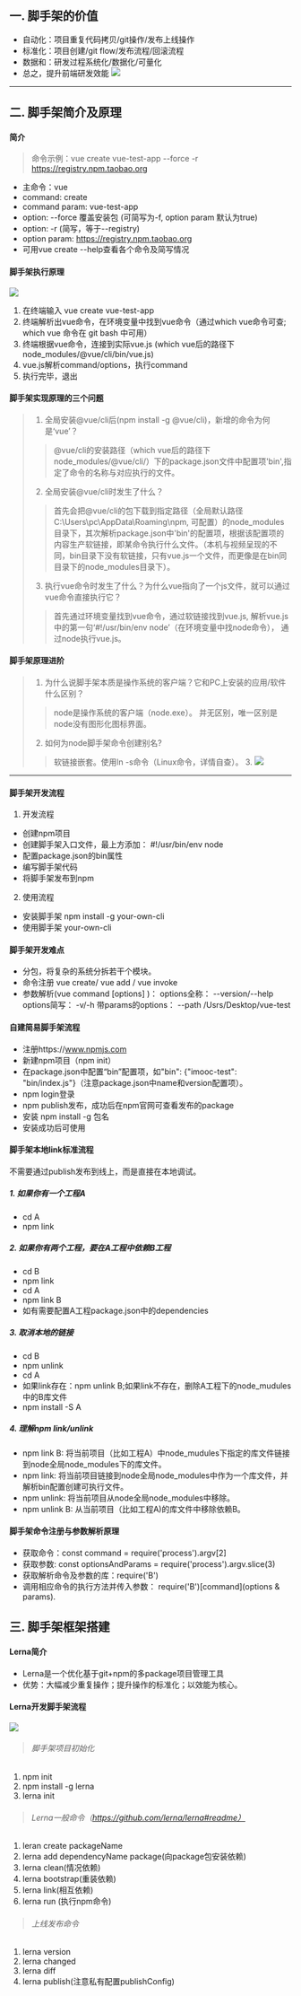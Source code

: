 ## 一. 脚手架的价值
* 自动化：项目重复代码拷贝/git操作/发布上线操作
* 标准化：项目创建/git flow/发布流程/回滚流程
* 数据和：研发过程系统化/数据化/可量化
* 总之，提升前端研发效能
![](./images/2.png)

***

## 二. 脚手架简介及原理
#### 简介
> 命令示例：vue create vue-test-app --force -r https://registry.npm.taobao.org
* 主命令：vue
* command: create
* command param: vue-test-app
* option: --force 覆盖安装包 (可简写为-f, option param 默认为true)
* option: -r (简写，等于--registry)
* option param: https://registry.npm.taobao.org
* 可用vue create --help查看各个命令及简写情况

#### 脚手架执行原理
![](./images/3.png)
1. 在终端输入 vue create vue-test-app
2. 终端解析出vue命令，在环境变量中找到vue命令（通过which vue命令可查; which vue 命令在 git bash 中可用）
3. 终端根据vue命令，连接到实际vue.js (which vue后的路径下node_modules/@vue/cli/bin/vue.js)
4. vue.js解析command/options，执行command
5. 执行完毕，退出

#### 脚手架实现原理的三个问题
> 1. 全局安装@vue/cli后(npm install -g @vue/cli)，新增的命令为何是‘vue’？
>> @vue/cli的安装路径（which vue后的路径下node_modules/@vue/cli/）下的package.json文件中配置项'bin',指定了命令的名称与对应执行的文件。
> 2. 全局安装@vue/cli时发生了什么？
>> 首先会把@vue/cli的包下载到指定路径（全局默认路径 C:\Users\pc\AppData\Roaming\npm, 可配置）的node_modules目录下，其次解析package.json中'bin'的配置项，根据该配置项的内容生产软链接，即某命令执行什么文件。（本机与视频呈现的不同，bin目录下没有软链接，只有vue.js一个文件，而更像是在bin同目录下的node_modules目录下）。
> 3. 执行vue命令时发生了什么？为什么vue指向了一个js文件，就可以通过vue命令直接执行它？
>> 首先通过环境变量找到vue命令，通过软链接找到vue.js, 解析vue.js中的第一句‘#!/usr/bin/env node’（在环境变量中找node命令）， 通过node执行vue.js。

#### 脚手架原理进阶
> 1. 为什么说脚手架本质是操作系统的客户端？它和PC上安装的应用/软件什么区别？
>> node是操作系统的客户端（node.exe）。 并无区别，唯一区别是node没有图形化图标界面。
> 2. 如何为node脚手架命令创建别名?
>> 软链接嵌套。使用ln -s命令（Linux命令，详情自查）。
>> 3. 
![](./images/4.png)

*** 

#### 脚手架开发流程
1. 开发流程
* 创建npm项目
* 创建脚手架入口文件，最上方添加： #!/usr/bin/env node
* 配置package.json的bin属性
* 编写脚手架代码
* 将脚手架发布到npm

2. 使用流程
* 安装脚手架 npm install -g your-own-cli
* 使用脚手架 your-own-cli

#### 脚手架开发难点
* 分包，将复杂的系统分拆若干个模块。
* 命令注册 vue create/ vue add / vue invoke
* 参数解析(vue command [options] <params>)： 
    options全称： --version/--help
    options简写： -v/-h
    带params的options： --path /Usrs/Desktop/vue-test

#### 自建简易脚手架流程
* 注册https://www.npmjs.com
* 新建npm项目（npm init）
* 在package.json中配置“bin”配置项，如"bin": {"imooc-test": "bin/index.js"}（注意package.json中name和version配置项）。
* npm login登录
* npm publish发布，成功后在npm官网可查看发布的package
* 安装 npm install -g 包名
* 安装成功后可使用

#### 脚手架本地link标准流程
不需要通过publish发布到线上，而是直接在本地调试。
##### 1. 如果你有一个工程A
* cd A
* npm link

##### 2. 如果你有两个工程，要在A工程中依赖B工程
* cd B
* npm link
* cd A
* npm link B
* 如有需要配置A工程package.json中的dependencies

##### 3. 取消本地的链接
* cd B
* npm unlink
* cd A
* 如果link存在：npm unlink B;如果link不存在，删除A工程下的node_mudules中的B库文件
* npm install -S A

##### 4. 理解npm link/unlink
* npm link B: 将当前项目（比如工程A）中node_mudules下指定的库文件链接到node全局node_modules下的库文件。
* npm link: 将当前项目链接到node全局node_modules中作为一个库文件，并解析bin配置创建可执行文件。
* npm unlink: 将当前项目从node全局node_modules中移除。
* npm unlink B: 从当前项目（比如工程A)的库文件中移除依赖B。

#### 脚手架命令注册与参数解析原理
* 获取命令：const command = require('process').argv[2]
* 获取参数: const optionsAndParams = require('process').argv.slice(3)
* 获取解析命令及参数的库：require('B')
* 调用相应命令的执行方法并传入参数： require('B')\[command\](options & params).

## 三. 脚手架框架搭建

#### Lerna简介
* Lerna是一个优化基于git+npm的多package项目管理工具
* 优势：大幅减少重复操作；提升操作的标准化；以效能为核心。

#### Lerna开发脚手架流程
![](./images/5.png)
> ###### 脚手架项目初始化
1. npm init
2. npm install -g lerna
3. lerna init

> ###### Lerna一般命令（https://github.com/lerna/lerna#readme）
1. leran create packageName
2. lerna add dependencyName package(向package包安装依赖)
3. lerna clean(情况依赖)
4. lerna bootstrap(重装依赖)
5. lerna link(相互依赖)
6. lerna run (执行npm命令)

> ###### 上线发布命令
1. lerna version
2. lerna changed
3. lerna diff
4. lerna publish(注意私有配置publishConfig)